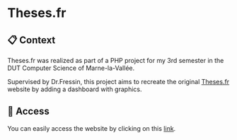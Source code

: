 # Theses.fr

## 📋 Context

Theses.fr was realized as part of a PHP project for my 3rd semester in the DUT Computer Science of Marne-la-Vallée.

Supervised by Dr.Fressin, this project aims to recreate the original [Theses.fr](http://theses.fr) website by adding a dashboard with graphics.



## 🔑 Access
You can easily access the website by clicking on this [link](https://etudiant.u-pem.fr/~leforestier/Thesefr/scripts/api.php).
